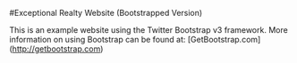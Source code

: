 #Exceptional Realty Website (Bootstrapped Version)

This is an example website using the Twitter Bootstrap v3 framework.
More information on using Bootstrap can be found at: [GetBootstrap.com] (http://getbootstrap.com)

